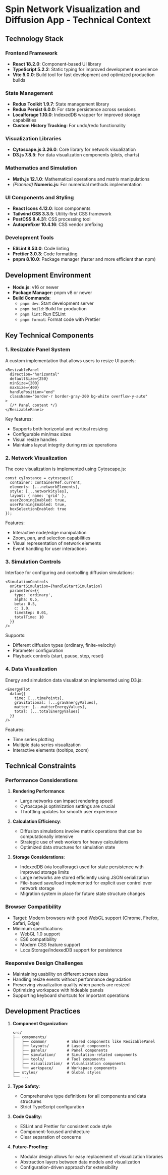 # Spin Network Visualization and Diffusion App - Technical Context

## Technology Stack

### Frontend Framework
- **React 18.2.0**: Component-based UI library
- **TypeScript 5.2.2**: Static typing for improved development experience
- **Vite 5.0.0**: Build tool for fast development and optimized production builds

### State Management
- **Redux Toolkit 1.9.7**: State management library
- **Redux Persist 6.0.0**: For state persistence across sessions
- **Localforage 1.10.0**: IndexedDB wrapper for improved storage capabilities
- **Custom History Tracking**: For undo/redo functionality

### Visualization Libraries
- **Cytoscape.js 3.26.0**: Core library for network visualization
- **D3.js 7.8.5**: For data visualization components (plots, charts)

### Mathematics and Simulation
- **Math.js 12.1.0**: Mathematical operations and matrix manipulations
- *(Planned)* **Numeric.js**: For numerical methods implementation

### UI Components and Styling
- **React Icons 4.12.0**: Icon components
- **Tailwind CSS 3.3.5**: Utility-first CSS framework
- **PostCSS 8.4.31**: CSS processing tool
- **Autoprefixer 10.4.16**: CSS vendor prefixing

### Development Tools
- **ESLint 8.53.0**: Code linting
- **Prettier 3.0.3**: Code formatting
- **pnpm 8.10.0**: Package manager (faster and more efficient than npm)

## Development Environment

- **Node.js**: v16 or newer
- **Package Manager**: pnpm v8 or newer
- **Build Commands**:
  - `pnpm dev`: Start development server
  - `pnpm build`: Build for production
  - `pnpm lint`: Run ESLint
  - `pnpm format`: Format code with Prettier

## Key Technical Components

### 1. Resizable Panel System

A custom implementation that allows users to resize UI panels:

```tsx
<ResizablePanel 
  direction="horizontal" 
  defaultSize={250} 
  minSize={200} 
  maxSize={400}
  handlePosition="end"
  className="border-r border-gray-200 bg-white overflow-y-auto"
>
  {/* Panel content */}
</ResizablePanel>
```

Key features:
- Supports both horizontal and vertical resizing
- Configurable min/max sizes
- Visual resize handles
- Maintains layout integrity during resize operations

### 2. Network Visualization

The core visualization is implemented using Cytoscape.js:

```tsx
const cyInstance = cytoscape({
  container: containerRef.current,
  elements: [...networkElements],
  style: [...networkStyles],
  layout: { name: 'grid' },
  userZoomingEnabled: true,
  userPanningEnabled: true,
  boxSelectionEnabled: true
});
```

Features:
- Interactive node/edge manipulation
- Zoom, pan, and selection capabilities
- Visual representation of network elements
- Event handling for user interactions

### 3. Simulation Controls

Interface for configuring and controlling diffusion simulations:

```tsx
<SimulationControls
  onStartSimulation={handleStartSimulation}
  parameters={{
    type: 'ordinary',
    alpha: 0.5,
    beta: 0.5,
    c: 1.0,
    timeStep: 0.01,
    totalTime: 10
  }}
/>
```

Supports:
- Different diffusion types (ordinary, finite-velocity)
- Parameter configuration
- Playback controls (start, pause, step, reset)

### 4. Data Visualization

Energy and simulation data visualization implemented using D3.js:

```tsx
<EnergyPlot 
  data={{
    time: [...timePoints],
    gravitational: [...gravEnergyValues],
    matter: [...matterEnergyValues],
    total: [...totalEnergyValues]
  }} 
/>
```

Features:
- Time series plotting
- Multiple data series visualization
- Interactive elements (tooltips, zoom)

## Technical Constraints

### Performance Considerations

1. **Rendering Performance**:
   - Large networks can impact rendering speed
   - Cytoscape.js optimization settings are crucial
   - Throttling updates for smooth user experience

2. **Calculation Efficiency**:
   - Diffusion simulations involve matrix operations that can be computationally intensive
   - Strategic use of web workers for heavy calculations
   - Optimized data structures for simulation state

3. **Storage Considerations**:
   - IndexedDB (via localforage) used for state persistence with improved storage limits
   - Large networks are stored efficiently using JSON serialization
   - File-based save/load implemented for explicit user control over network storage
   - Migration system in place for future state structure changes

### Browser Compatibility

- Target: Modern browsers with good WebGL support (Chrome, Firefox, Safari, Edge)
- Minimum specifications:
  - WebGL 1.0 support
  - ES6 compatibility
  - Modern CSS feature support
  - LocalStorage/IndexedDB support for persistence

### Responsive Design Challenges

- Maintaining usability on different screen sizes
- Handling resize events without performance degradation
- Preserving visualization quality when panels are resized
- Optimizing workspace with hideable panels
- Supporting keyboard shortcuts for important operations

## Development Practices

1. **Component Organization**:
   ```
   src/
   ├── components/
   │   ├── common/         # Shared components like ResizablePanel
   │   ├── layouts/        # Layout components
   │   ├── panels/         # Panel components
   │   ├── simulation/     # Simulation-related components
   │   ├── tools/          # Tool components
   │   ├── visualization/  # Visualization components
   │   └── workspace/      # Workspace components
   ├── styles/             # Global styles
   └── ...
   ```

2. **Type Safety**:
   - Comprehensive type definitions for all components and data structures
   - Strict TypeScript configuration

3. **Code Quality**:
   - ESLint and Prettier for consistent code style
   - Component-focused architecture
   - Clear separation of concerns

4. **Future-Proofing**:
   - Modular design allows for easy replacement of visualization libraries
   - Abstraction layers between data models and visualization
   - Configuration-driven approach for extensibility
